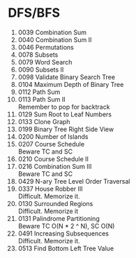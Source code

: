 # DFS/BFS
1. 0039	Combination Sum
2. 0040	Combination Sum II
3. 0046	Permutations
4. 0078	Subsets
5. 0079	Word Search
6. 0090	Subsets II
7. 0098	Validate Binary Search Tree
8. 0104	Maximum Depth of Binary Tree
9. 0112	Path Sum
10. 0113	Path Sum II   
  Remember to pop for backtrack
11. 0129	Sum Root to Leaf Numbers
12. 0133	Clone Graph
13. 0199	Binary Tree Right Side View
14. 0200	Number of Islands
15. 0207	Course Schedule  
    Beware TC and SC
16. 0210	Course Schedule II
17. 0216	Combination Sum III  
    Beware TC and SC
18. 0429	N-ary Tree Level Order Traversal
19. 0337	House Robber III  
    Difficult. Memorize it. 
20. 0130	Surrounded Regions  
    Difficult. Memorize it
21. 0131	Palindrome Partitioning  
    Beware TC O(N * 2 ^ N), SC O(N)
22. 0491	Increasing Subsequences  
    Difficult. Memorize it.
23. 0513	Find Bottom Left Tree Value

